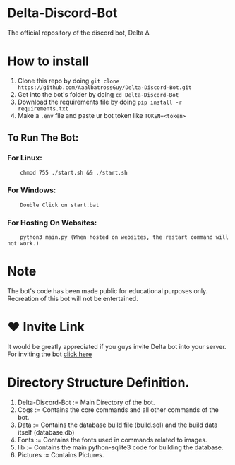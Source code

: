 # Delta-Discord-Bot
The official repository of the discord bot, Delta Δ

# How to install 
1. Clone this repo by doing ```git clone https://github.com/AaalbatrossGuy/Delta-Discord-Bot.git```
2. Get into the bot's folder by doing ```cd Delta-Discord-Bot```
3. Download the requirements file by doing ```pip install -r requirements.txt```
4. Make a `.env` file and paste ur bot token like ```TOKEN=<token>```
## To Run The Bot:
   ### For Linux:
        chmod 755 ./start.sh && ./start.sh
   ### For Windows:
        Double Click on start.bat
   ### For Hosting On Websites:
        python3 main.py (When hosted on websites, the restart command will not work.)

# Note
The bot's code has been made public for educational purposes only. Recreation of this bot will not be entertained.

# ♥ Invite Link
It would be greatly appreciated if you guys invite Delta bot into your server. For inviting the bot [click here](https://discord.com/api/oauth2/authorize?client_id=830047831972118588&permissions=1610738694&scope=bot)

# Directory Structure Definition.

1. Delta-Discord-Bot := Main Directory of the bot.
2. Cogs := Contains the core commands and all other commands of the bot.
3. Data := Contains the database build file (build.sql) and the build data itself (database.db)
4. Fonts := Contains the fonts used in commands related to images.
5. lib := Contains the main python-sqlite3 code for building the database.
6. Pictures := Contains Pictures.
